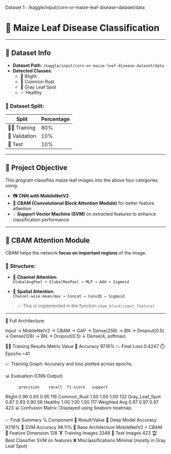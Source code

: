 Dataset 1 : /kaggle/input/corn-or-maize-leaf-disease-dataset/data

# 🌽 Maize Leaf Disease Classification

---

## 📁 Dataset Info

- **Dataset Path**: `/kaggle/input/corn-or-maize-leaf-disease-dataset/data`
- **Detected Classes**:
  - 🌱 Blight
  - 🍂 Common Rust
  - 🍁 Gray Leaf Spot
  - ✅ Healthy

### 🔄 Dataset Split:

| Split       | Percentage |
|-------------|------------|
| 🏋️‍♂️ Training   | 80%        |
| 🧪 Validation | 10%        |
| 🧾 Test       | 10%        |

---

## 🤖 Project Objective

This program classifies maize leaf images into the above four categories using:

- 📷 **CNN with MobileNetV2**
- 🧠 **CBAM (Convolutional Block Attention Module)** for better feature attention
- 💡 **Support Vector Machine (SVM)** on extracted features to enhance classification performance

---

## 🧠 CBAM Attention Module

CBAM helps the network **focus on important regions** of the image.

### 📌 Structure:

- 🔴 **Channel Attention**:  
  `GlobalAvgPool + GlobalMaxPool → MLP → Add + Sigmoid`

- 🔵 **Spatial Attention**:  
  `Channel-wise mean/max → Concat → Conv2D → Sigmoid`

> ✅ This is implemented in the function `cbam_block(input_feature)`

---


🧬 Full Architecture:

Input → MobileNetV2 → CBAM → GAP → Dense(256) → BN → Dropout(0.5)
                                       ↓
                              Dense(128) → BN → Dropout(0.5)
                                       ↓
                                 Dense(4, softmax)



🏋️‍♂️ Training Results
Metric	Value
🎯 Accuracy	97.16%
📉 Final Loss	0.4247
⏱️ Epochs	~41

📈 Training Graph: Accuracy and loss plotted across epochs.


📊 Evaluation (CNN Output)

          precision    recall  f1-score   support
Blight            0.96      0.93      0.95       116
Common_Rust       1.00      1.00      1.00       132
Gray_Leaf_Spot    0.87      0.93      0.90        58
Healthy           1.00      1.00      1.00       117
Weighted Avg      0.97      0.97      0.97       423
📊 Confusion Matrix: Displayed using Seaborn heatmap.


✅ Final Summary
🔍 Component	🔢 Result/Value
🎯 Deep Model Accuracy	97.16%
🧠 SVM Accuracy	98.11%
🧩 Base Architecture	MobileNetV2 + CBAM
📐 Feature Dimension	128
🏋️ Training Images	3348
🧾 Test Images	423
🏆 Best Classifier	SVM on features
❌ Misclassifications	Minimal (mostly in Gray Leaf Spot)




